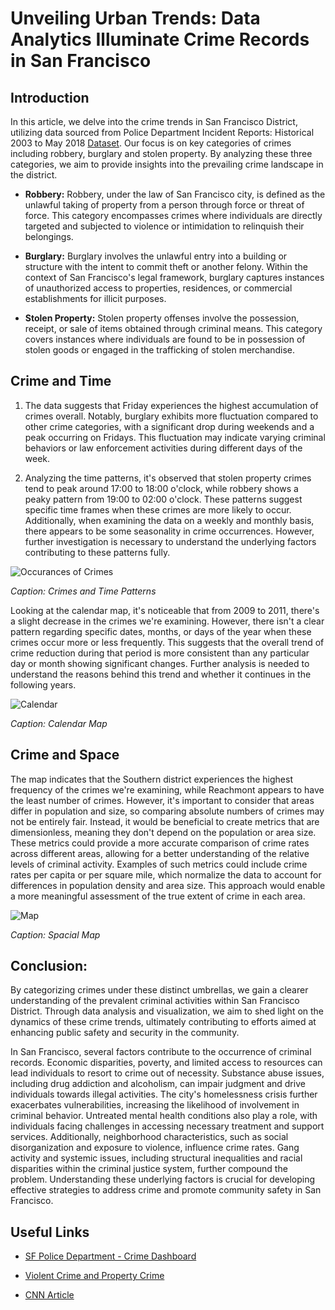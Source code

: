 # Unveiling Urban Trends: Data Analytics Illuminate Crime Records in San Francisco

## Introduction

In this article, we delve into the crime trends in San Francisco District, utilizing data sourced from Police Department Incident Reports: Historical 2003 to May 2018 [Dataset](https://data.sfgov.org/Public-Safety/Police-Department-Incident-Reports-Historical-2003/tmnf-yvry/about_data). Our focus is on key categories of crimes including robbery, burglary and stolen property. By analyzing these three categories, we aim to provide insights into the prevailing crime landscape in the district.

- **Robbery:**
Robbery, under the law of San Francisco city, is defined as the unlawful taking of property from a person through force or threat of force. This category encompasses crimes where individuals are directly targeted and subjected to violence or intimidation to relinquish their belongings.

- **Burglary:**
Burglary involves the unlawful entry into a building or structure with the intent to commit theft or another felony. Within the context of San Francisco's legal framework, burglary captures instances of unauthorized access to properties, residences, or commercial establishments for illicit purposes.

- **Stolen Property:**
Stolen property offenses involve the possession, receipt, or sale of items obtained through criminal means. This category covers instances where individuals are found to be in possession of stolen goods or engaged in the trafficking of stolen merchandise.

## Crime and Time

1. The data suggests that Friday experiences the highest accumulation of crimes overall. Notably, burglary exhibits more fluctuation compared to other crime categories, with a significant drop during weekends and a peak occurring on Fridays. This fluctuation may indicate varying criminal behaviors or law enforcement activities during different days of the week.

2. Analyzing the time patterns, it's observed that stolen property crimes tend to peak around 17:00 to 18:00 o'clock, while robbery shows a peaky pattern from 19:00 to 02:00 o'clock. These patterns suggest specific time frames when these crimes are more likely to occur. Additionally, when examining the data on a weekly and monthly basis, there appears to be some seasonality in crime occurrences. However, further investigation is necessary to understand the underlying factors contributing to these patterns fully.

![Occurances of Crimes](Assets/occurances_of_crimes.png)

*Caption: Crimes and Time Patterns*

Looking at the calendar map, it's noticeable that from 2009 to 2011, there's a slight decrease in the crimes we're examining. However, there isn't a clear pattern regarding specific dates, months, or days of the year when these crimes occur more or less frequently. This suggests that the overall trend of crime reduction during that period is more consistent than any particular day or month showing significant changes. Further analysis is needed to understand the reasons behind this trend and whether it continues in the following years.

![Calendar](Assets/calendar.png)

*Caption: Calendar Map*

## Crime and Space

The map indicates that the Southern district experiences the highest frequency of the crimes we're examining, while Reachmont appears to have the least number of crimes. However, it's important to consider that areas differ in population and size, so comparing absolute numbers of crimes may not be entirely fair. Instead, it would be beneficial to create metrics that are dimensionless, meaning they don't depend on the population or area size. These metrics could provide a more accurate comparison of crime rates across different areas, allowing for a better understanding of the relative levels of criminal activity. Examples of such metrics could include crime rates per capita or per square mile, which normalize the data to account for differences in population density and area size. This approach would enable a more meaningful assessment of the true extent of crime in each area.

![Map](Assets/map_2.png)

*Caption: Spacial Map*

## Conclusion:

By categorizing crimes under these distinct umbrellas, we gain a clearer understanding of the prevalent criminal activities within San Francisco District. Through data analysis and visualization, we aim to shed light on the dynamics of these crime trends, ultimately contributing to efforts aimed at enhancing public safety and security in the community.

In San Francisco, several factors contribute to the occurrence of criminal records. Economic disparities, poverty, and limited access to resources can lead individuals to resort to crime out of necessity. Substance abuse issues, including drug addiction and alcoholism, can impair judgment and drive individuals towards illegal activities. The city's homelessness crisis further exacerbates vulnerabilities, increasing the likelihood of involvement in criminal behavior. Untreated mental health conditions also play a role, with individuals facing challenges in accessing necessary treatment and support services. Additionally, neighborhood characteristics, such as social disorganization and exposure to violence, influence crime rates. Gang activity and systemic issues, including structural inequalities and racial disparities within the criminal justice system, further compound the problem. Understanding these underlying factors is crucial for developing effective strategies to address crime and promote community safety in San Francisco.

## Useful Links

- [SF Police Department - Crime Dashboard](https://www.sanfranciscopolice.org/stay-safe/crime-data/crime-dashboard)

- [Violent Crime and Property Crime](https://sfgov.org/scorecards/public-safety/violent-crime-rate-and-property-crime-rate)

- [CNN Article](https://edition.cnn.com/2023/05/03/politics/san-francisco-crime-rate-what-matters/index.html)
